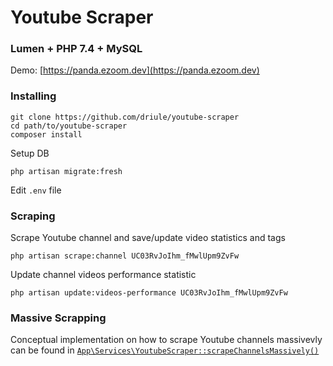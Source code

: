 # Youtube Scraper

### Lumen + PHP 7.4 + MySQL

Demo: [https://panda.ezoom.dev](https://panda.ezoom.dev)

### Installing

```
git clone https://github.com/driule/youtube-scraper
cd path/to/youtube-scraper
composer install
```

Setup DB
```
php artisan migrate:fresh
```

Edit `.env` file


### Scraping

Scrape Youtube channel and save/update video statistics and tags
```
php artisan scrape:channel UC03RvJoIhm_fMwlUpm9ZvFw
```

Update channel videos performance statistic
```
php artisan update:videos-performance UC03RvJoIhm_fMwlUpm9ZvFw
```

### Massive Scrapping

Conceptual implementation on how to scrape Youtube channels massivevly can be found in
[`App\Services\YoutubeScraper::scrapeChannelsMassively()`](https://github.com/driule/youtube-scraper/blob/master/app/Services/YoutubeScraper.php#L161)
